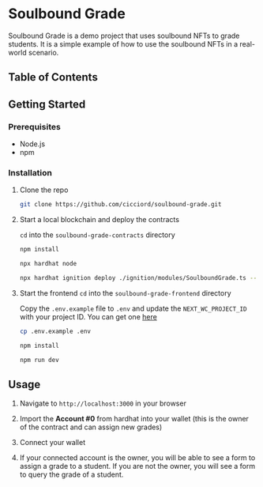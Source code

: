 # Soulbound Grade

Soulbound Grade is a demo project that uses soulbound NFTs to grade students. It is a simple example of how to use the soulbound NFTs in a real-world scenario.

## Table of Contents

## Getting Started

### Prerequisites

- Node.js
- npm

### Installation

1. Clone the repo

   ```sh
   git clone https://github.com/cicciord/soulbound-grade.git
   ```

2. Start a local blockchain and deploy the contracts

   `cd` into the `soulbound-grade-contracts` directory

   ```sh
   npm install
   ```

   ```sh
   npx hardhat node
   ```

   ```sh
   npx hardhat ignition deploy ./ignition/modules/SoulboundGrade.ts --network localhost
   ```

3. Start the frontend
   `cd` into the `soulbound-grade-frontend` directory

   Copy the `.env.example` file to `.env` and update the `NEXT_WC_PROJECT_ID` with your project ID. You can get one [here](https://cloud.walletconnect.com/)

   ```sh
   cp .env.example .env
   ```

   ```sh
   npm install
   ```

   ```sh
   npm run dev
   ```

## Usage

1. Navigate to `http://localhost:3000` in your browser

2. Import the **Account #0** from hardhat into your wallet (this is the owner of the contract and can assign new grades)

3. Connect your wallet

4. If your connected account is the owner, you will be able to see a form to assign a grade to a student. If you are not the owner, you will see a form to query the grade of a student.
